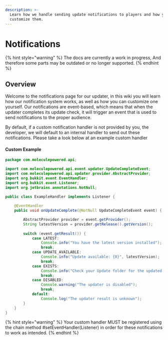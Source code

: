 ```yaml
---
description: >-
  Learn how we handle sending update notifications to players and how you can
  customize them.
---
```


# Notifications

{% hint style="warning" %}
The docs are currently a work in progress, And therefore some parts may be outdated or no longer supported.&#x20;
{% endhint %}

## Overview

Welcome to the notifications page for our updater, in this wiki you will learn how our notification system works, as well as how you can customize one yourself. Our notifications are event-based, which means that when the updater completes its update check, it will trigger an event that is used to send notifications to the proper audience.&#x20;

By default, if a custom notification handler is not provided by you, the developer, we will default to an internal handler to send out these notifications. Please take a look below at an example custom handler

#### Custom Example

```java
package com.moleculepowered.api;

import com.moleculepowered.api.event.updater.UpdateCompleteEvent;
import com.moleculepowered.api.updater.provider.AbstractProvider;
import org.bukkit.event.EventHandler;
import org.bukkit.event.Listener;
import org.jetbrains.annotations.NotNull;

public class ExampleHandler implements Listener {
    
    @EventHandler
    public void onUpdateComplete(@NotNull UpdateCompleteEvent event) {

        AbstractProvider provider = event.getProvider();
        String latestVersion = provider.getRelease().getVersion();
        
        switch (event.getResult()) {
            case LATEST:
                Console.info("You have the latest version installed");
                break;
            case UPDATE_AVAILABLE:
                Console.info("Update available: {0}", latestVersion);
                break;
            case EXISTS:
                Console.info("Check your Update folder for the updated version");
                break;
            case DISABLED:
                Console.warning("The updater is disabled");
                break;
            default:
                Console.log("The updater result is unknown");
        }
    }
}
```

{% hint style="warning" %}
Your custom handler MUST be registered using the chain method #setEventHandler(Listener) in order for these notifications to work as intended.&#x20;
{% endhint %}

